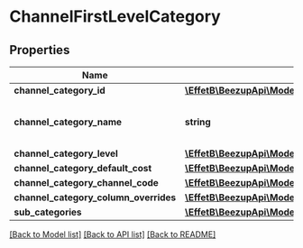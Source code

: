 # ChannelFirstLevelCategory

## Properties
Name | Type | Description | Notes
------------ | ------------- | ------------- | -------------
**channel_category_id** | [**\EffetB\BeezupApi\Model\BeezUPCommonChannelCategoryId**](BeezUPCommonChannelCategoryId.md) |  | 
**channel_category_name** | **string** | The channel category name | 
**channel_category_level** | [**\EffetB\BeezupApi\Model\ChannelCategoryLevel**](ChannelCategoryLevel.md) |  | 
**channel_category_default_cost** | [**\EffetB\BeezupApi\Model\ChannelCategoryDefaultCost**](ChannelCategoryDefaultCost.md) |  | [optional] 
**channel_category_channel_code** | [**\EffetB\BeezupApi\Model\ChannelCategoryChannelCode**](ChannelCategoryChannelCode.md) |  | [optional] 
**channel_category_column_overrides** | [**\EffetB\BeezupApi\Model\ChannelCategoryColumnOverrides**](ChannelCategoryColumnOverrides.md) |  | [optional] 
**sub_categories** | [**\EffetB\BeezupApi\Model\ChannelCategory[]**](ChannelCategory.md) |  | [optional] 

[[Back to Model list]](../README.md#documentation-for-models) [[Back to API list]](../README.md#documentation-for-api-endpoints) [[Back to README]](../README.md)


